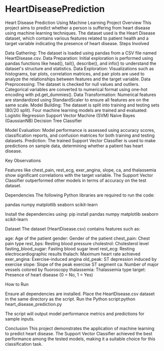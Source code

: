 # HeartDiseasePrediction
Heart Disease Prediction Using Machine Learning
Project Overview
This project aims to predict whether a person is suffering from heart disease using machine learning techniques. The dataset used is the Heart Disease dataset, which contains various features related to patient health and a target variable indicating the presence of heart disease.
Steps Involved

Data Gathering: The dataset is loaded using pandas from a CSV file named HeartDisease.csv.
Data Preparation: Initial exploration is performed using pandas functions like head(), tail(), describe(), and info() to understand the dataset's structure and statistics.
Data Exploration: Visualizations such as histograms, bar plots, correlation matrices, and pair plots are used to analyze the relationships between features and the target variable.
Data Preprocessing: The dataset is checked for null values and outliers. Categorical variables are converted to numerical format using one-hot encoding with pd.get_dummies().
Data Transformation: Numerical features are standardized using StandardScaler to ensure all features are on the same scale.
Model Building: The dataset is split into training and testing sets (80/20 split). Four machine learning models are trained and evaluated:
Logistic Regression
Support Vector Machine (SVM)
Naive Bayes (GaussianNB)
Decision Tree Classifier


Model Evaluation: Model performance is assessed using accuracy scores, classification reports, and confusion matrices for both training and testing datasets.
Prediction: The trained Support Vector Classifier is used to make predictions on sample data, determining whether a patient has heart disease.

Key Observations

Features like chest_pain, rest_ecg, exer_angina, slope, ca, and thalassemia show significant correlations with the target variable.
The Support Vector Classifier outperformed other models in terms of accuracy on the test dataset.

Dependencies
The following Python libraries are required to run the code:

pandas
numpy
matplotlib
seaborn
scikit-learn

Install the dependencies using:
pip install pandas numpy matplotlib seaborn scikit-learn

Dataset
The dataset (HeartDisease.csv) contains features such as:

age: Age of the patient
gender: Gender of the patient
chest_pain: Chest pain type
rest_bps: Resting blood pressure
cholestrol: Cholesterol level
fasting_blood_sugar: Fasting blood sugar level
rest_ecg: Resting electrocardiographic results
thalach: Maximum heart rate achieved
exer_angina: Exercise-induced angina
old_peak: ST depression induced by exercise
slope: Slope of the peak exercise ST segment
ca: Number of major vessels colored by fluoroscopy
thalassemia: Thalassemia type
target: Presence of heart disease (0 = No, 1 = Yes)

How to Run

Ensure all dependencies are installed.
Place the HeartDisease.csv dataset in the same directory as the script.
Run the Python script:python heart_disease_prediction.py


The script will output model performance metrics and predictions for sample inputs.

Conclusion
This project demonstrates the application of machine learning to predict heart disease. The Support Vector Classifier achieved the best performance among the tested models, making it a suitable choice for this classification task.
